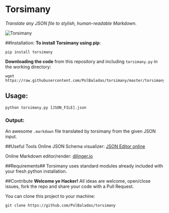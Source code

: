# Torsimany

*Translate any JSON file to stylish, human-readable Markdown.*

![Torsimany](https://cloud.githubusercontent.com/assets/3987198/22163287/7b89c26e-df52-11e6-8769-4bccf4471e37.jpg)

##Installation:
**To install Torsimany using pip**:

```shell
pip install torsimany
```

**Downloading the code** from this repository and including `torsimany.py` in the working directory:

```shell
wget https://raw.githubusercontent.com/PolBaladas/torsimany/master/torsimany.py
```

## Usage:
```shell
python torsimany.py [JSON_FILE].json
```
### Output:
An awesome `.markdown` file translated by torsimany from the given JSON input.

##Useful Tools
Online JSON Schema visualizer: [JSON Editor online](http://www.jsoneditoronline.org/)

Online Markdown editor/render: [dilinger.io](http://dillinger.io/)

##Requirements##
Torsimany uses standard modules already included with your fresh python installation.

##Contribute
**Welcome ye Hacker!**
All ideas are welcome, open/close issues, fork the repo and share your code with a Pull Request.

You can clone this project to your machine:
```shell
git clone https://github.com/PolBaladas/torsimany
```